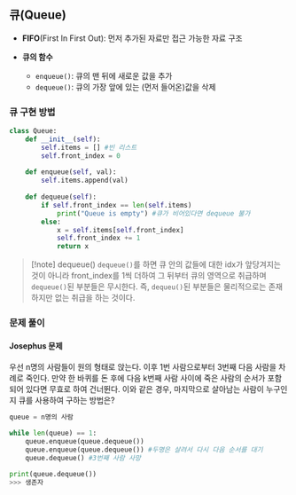 ## 큐(Queue)
- **FIFO**(First In First Out): 먼저 추가된 자료만 접근 가능한 자료 구조

- **큐의 함수**
	- `enqueue()`: 큐의 맨 뒤에 새로운 값을 추가
	- `dequeue()`: 큐의 가장 앞에 있는 (먼저 들어온)값을 삭제

### 큐 구현 방법
```python
class Queue:
	def __init__(self):
		self.items = [] #빈 리스트
		self.front_index = 0
	
	def enqueue(self, val):
		self.items.append(val)
	
	def dequeue(self):
		if self.front_index == len(self.items)
			print("Queue is empty") #큐가 비어있다면 dequeue 불가
		else:
			x = self.items[self.front_index]
			self.front_index += 1
			return x
```


> [!note] dequeue()
>  `dequeue()`를 하면 큐 안의 값들에 대한 idx가 앞당겨지는 것이 아니라
>  front_index를 1씩 더하여 그 뒤부터 큐의 영역으로 취급하며 `dequeue()`된 부분들은 무시한다.
>  즉, `dequeu()`된 부분들은 물리적으로는 존재하지만 없는 취급을 하는 것이다.


### 문제 풀이
#### Josephus 문제
우선 n명의 사람들이 원의 형태로 앉는다. 이후 1번 사람으로부터 3번째 다음 사람을 차례로 죽인다. 만약 한 바퀴를 돈 후에 다음 k번째 사람 사이에 죽은 사람의 순서가 포함되어 있다면 무효로 하여 건너뛴다. 이와 같은 경우, 마지막으로 살아남는 사람이 누구인지 큐를 사용하여 구하는 방법은?

```python
queue = n명의 사람

while len(queue) == 1:
	queue.enqueue(queue.dequeue())
	queue.enqueue(queue.dequeue()) #두명은 살려서 다시 다음 순서를 대기
	queue.dequeue() #3번째 사람 사망

print(queue.dequeue())
>>> 생존자
```